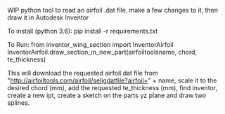 WIP python tool to read an airfoil .dat file, make a few changes to it, then draw it in Autodesk Inventor

To install (python 3.6):
pip install -r requirements.txt

To Run:
from inventor_wing_section import InventorAirfoil
InventorAirfoil.draw_section_in_new_part(airfoiltoolsname, chord, te_thickness)

This will download the requested airfoil dat file from "http://airfoiltools.com/airfoil/seligdatfile?airfoil=" + name, scale it to the desired chord (mm), add the requested te_thickness (mm), find inventor, create a new ipt, create a sketch on the parts yz plane and draw two splines.